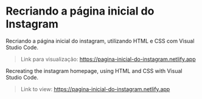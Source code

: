 # Recriando a página inicial do Instagram 

Recriando a página inicial do instagram, utilizando HTML e CSS com Visual Studio Code.

> Link para visualização: https://pagina-inicial-do-instagram.netlify.app

Recreating the instagram homepage, using HTML and CSS with Visual Studio Code.

> Link to view: https://pagina-inicial-do-instagram.netlify.app
